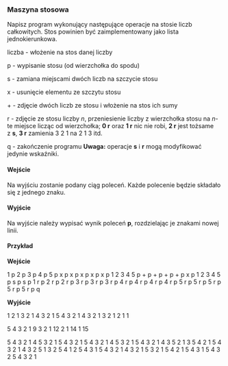 ### Maszyna stosowa

Napisz program wykonujący następujące operacje na stosie liczb całkowitych. Stos powinien być zaimplementowany jako lista jednokierunkowa.  

liczba - włożenie na stos danej liczby

p - wypisanie stosu (od wierzchołka do spodu)

s - zamiana miejscami dwóch liczb na szczycie stosu

x - usunięcie elementu ze szczytu stosu

\+ - zdjęcie dwóch liczb ze stosu i włożenie na stos ich sumy

r - zdjęcie ze stosu liczby _n_, przeniesienie liczby z wierzchołka stosu na _n_-te miejsce licząc od wierzchołka; **0 r** oraz **1 r** nic nie robi, **2 r** jest tożsame z **s**, **3 r** zamienia 3 2 1 na 2 1 3 itd.

q - zakończenie programu **Uwaga:** operacje **s** i **r** mogą modyfikować jedynie wskaźniki.

#### Wejście

Na wyjściu zostanie podany ciąg poleceń. Każde polecenie będzie składało się z jednego znaku.

#### Wyjście

Na wyjście należy wypisać wynik poleceń **p**, rozdzielając je znakami nowej linii.

#### Przykład

**Wejście**

1 p
2 p
3 p
4 p
5 p
x p
x p
x p
x p
x p
1 2 3 4 5 p
\+ p
\+ p
\+ p
\+ p
x p
1 2 3 4 5 p
s p
s p
1 r p
2 r p
2 r p
3 r p
3 r p
3 r p
4 r p
4 r p
4 r p
4 r p
5 r p
5 r p
5 r p
5 r p
5 r p
q

**Wyjście**

1 
2 1 
3 2 1 
4 3 2 1 
5 4 3 2 1 
4 3 2 1 
3 2 1 
2 1 
1 

5 4 3 2 1 
9 3 2 1 
12 2 1 
14 1 
15 

5 4 3 2 1 
4 5 3 2 1 
5 4 3 2 1 
5 4 3 2 1 
4 5 3 2 1 
5 4 3 2 1 
4 3 5 2 1 
3 5 4 2 1 
5 4 3 2 1 
4 3 2 5 1 
3 2 5 4 1 
2 5 4 3 1 
5 4 3 2 1 
4 3 2 1 5 
3 2 1 5 4 
2 1 5 4 3 
1 5 4 3 2 
5 4 3 2 1
